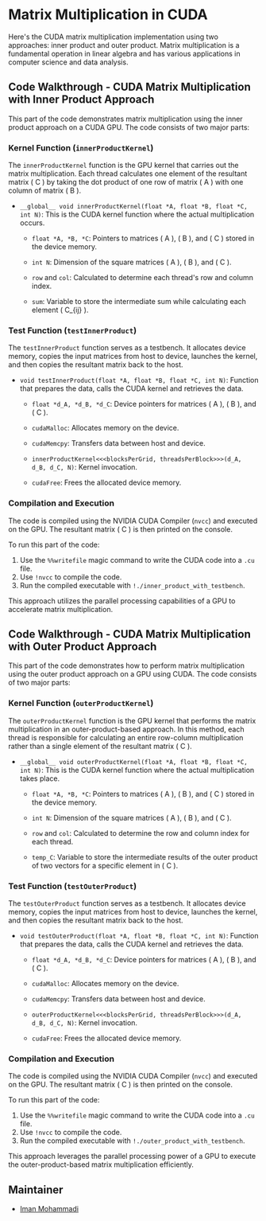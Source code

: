 # Matrix Multiplication in CUDA

Here's the CUDA matrix multiplication implementation using two approaches: inner product and outer product. Matrix multiplication is a fundamental operation in linear algebra and has various applications in computer science and data analysis.

## Code Walkthrough - CUDA Matrix Multiplication with Inner Product Approach

This part of the code demonstrates matrix multiplication using the inner product approach on a CUDA GPU. The code consists of two major parts:

### Kernel Function (`innerProductKernel`)

The `innerProductKernel` function is the GPU kernel that carries out the matrix multiplication. Each thread calculates one element of the resultant matrix \( C \) by taking the dot product of one row of matrix \( A \) with one column of matrix \( B \).

- `__global__ void innerProductKernel(float *A, float *B, float *C, int N)`: This is the CUDA kernel function where the actual multiplication occurs.

    - `float *A, *B, *C`: Pointers to matrices \( A \), \( B \), and \( C \) stored in the device memory.
  
    - `int N`: Dimension of the square matrices \( A \), \( B \), and \( C \).
    
    - `row` and `col`: Calculated to determine each thread's row and column index.
    
    - `sum`: Variable to store the intermediate sum while calculating each element \( C_{ij} \).
  
### Test Function (`testInnerProduct`)

The `testInnerProduct` function serves as a testbench. It allocates device memory, copies the input matrices from host to device, launches the kernel, and then copies the resultant matrix back to the host.

- `void testInnerProduct(float *A, float *B, float *C, int N)`: Function that prepares the data, calls the CUDA kernel and retrieves the data.

    - `float *d_A, *d_B, *d_C`: Device pointers for matrices \( A \), \( B \), and \( C \).
  
    - `cudaMalloc`: Allocates memory on the device.
    
    - `cudaMemcpy`: Transfers data between host and device.
    
    - `innerProductKernel<<<blocksPerGrid, threadsPerBlock>>>(d_A, d_B, d_C, N)`: Kernel invocation.
    
    - `cudaFree`: Frees the allocated device memory.

### Compilation and Execution

The code is compiled using the NVIDIA CUDA Compiler (`nvcc`) and executed on the GPU. The resultant matrix \( C \) is then printed on the console.

To run this part of the code:

1. Use the `%%writefile` magic command to write the CUDA code into a `.cu` file.
2. Use `!nvcc` to compile the code.
3. Run the compiled executable with `!./inner_product_with_testbench`.

This approach utilizes the parallel processing capabilities of a GPU to accelerate matrix multiplication.

## Code Walkthrough - CUDA Matrix Multiplication with Outer Product Approach

This part of the code demonstrates how to perform matrix multiplication using the outer product approach on a GPU using CUDA. The code consists of two major parts:

### Kernel Function (`outerProductKernel`)

The `outerProductKernel` function is the GPU kernel that performs the matrix multiplication in an outer-product-based approach. In this method, each thread is responsible for calculating an entire row-column multiplication rather than a single element of the resultant matrix \( C \).

- `__global__ void outerProductKernel(float *A, float *B, float *C, int N)`: This is the CUDA kernel function where the actual multiplication takes place.

    - `float *A, *B, *C`: Pointers to matrices \( A \), \( B \), and \( C \) stored in the device memory.
  
    - `int N`: Dimension of the square matrices \( A \), \( B \), and \( C \).
    
    - `row` and `col`: Calculated to determine the row and column index for each thread.
    
    - `temp_C`: Variable to store the intermediate results of the outer product of two vectors for a specific element in \( C \).

### Test Function (`testOuterProduct`)

The `testOuterProduct` function serves as a testbench. It allocates device memory, copies the input matrices from host to device, launches the kernel, and then copies the resultant matrix back to the host.

- `void testOuterProduct(float *A, float *B, float *C, int N)`: Function that prepares the data, calls the CUDA kernel and retrieves the data.

    - `float *d_A, *d_B, *d_C`: Device pointers for matrices \( A \), \( B \), and \( C \).
  
    - `cudaMalloc`: Allocates memory on the device.
    
    - `cudaMemcpy`: Transfers data between host and device.
    
    - `outerProductKernel<<<blocksPerGrid, threadsPerBlock>>>(d_A, d_B, d_C, N)`: Kernel invocation.
    
    - `cudaFree`: Frees the allocated device memory.

### Compilation and Execution

The code is compiled using the NVIDIA CUDA Compiler (`nvcc`) and executed on the GPU. The resultant matrix \( C \) is then printed on the console.

To run this part of the code:

1. Use the `%%writefile` magic command to write the CUDA code into a `.cu` file.
2. Use `!nvcc` to compile the code.
3. Run the compiled executable with `!./outer_product_with_testbench`.

This approach leverages the parallel processing power of a GPU to execute the outer-product-based matrix multiplication efficiently.

## Maintainer

- [Iman Mohammadi](https://github.com/Imanm02)
